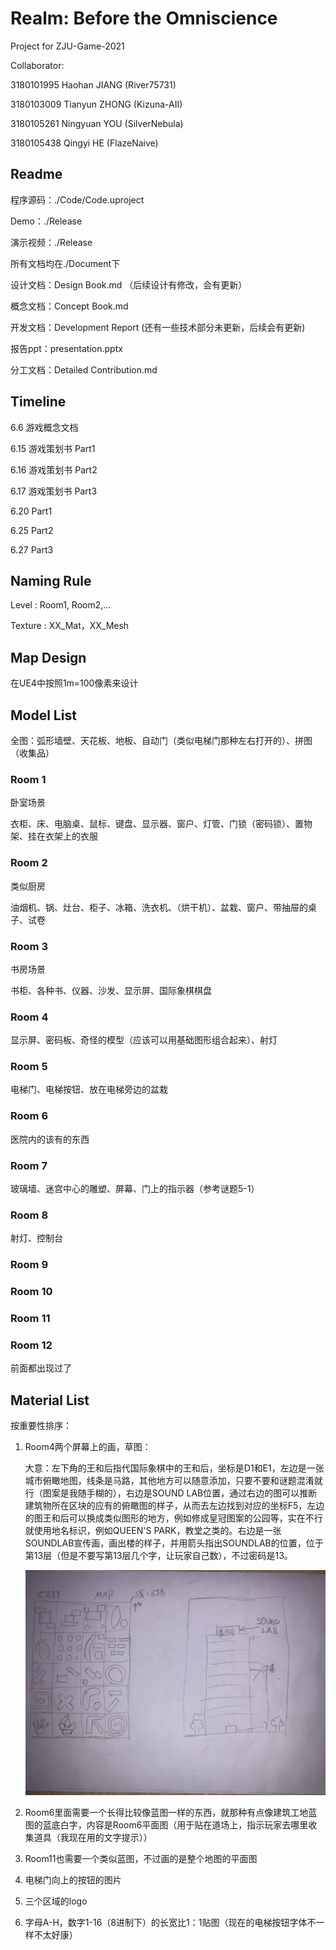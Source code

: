 # Realm: Before the Omniscience

Project for ZJU-Game-2021

Collaborator:

3180101995 Haohan JIANG 	(River75731)

3180103009 Tianyun ZHONG (Kizuna-AII)

3180105261 Ningyuan YOU	(SilverNebula)

3180105438 Qingyi HE			 (FlazeNaive)



## Readme

程序源码：./Code/Code.uproject

Demo：./Release

演示视频：./Release

所有文档均在./Document下

设计文档：Design Book.md （后续设计有修改，会有更新）

概念文档：Concept Book.md

开发文档：Development Report (还有一些技术部分未更新，后续会有更新)

报告ppt：presentation.pptx

分工文档：Detailed Contribution.md



## Timeline

6.6 游戏概念文档

6.15 游戏策划书 Part1 

6.16 游戏策划书 Part2

6.17 游戏策划书 Part3

6.20 Part1

6.25 Part2

6.27 Part3



## Naming Rule

Level : Room1, Room2,...

Texture :  XX_Mat，XX_Mesh



## Map Design

在UE4中按照1m=100像素来设计



## Model List

全图：弧形墙壁、天花板、地板、自动门（类似电梯门那种左右打开的）、拼图（收集品）

### Room 1

卧室场景

衣柜、床、电脑桌、鼠标、键盘、显示器、窗户、灯管、门锁（密码锁）、置物架、挂在衣架上的衣服

### Room 2

类似厨房

油烟机、锅、灶台、柜子、冰箱、洗衣机、（烘干机）、盆栽、窗户、带抽屉的桌子、试卷

### Room 3

书房场景

书柜、各种书、仪器、沙发、显示屏、国际象棋棋盘

### Room 4

显示屏、密码板、奇怪的模型（应该可以用基础图形组合起来）、射灯

### Room 5

电梯门、电梯按钮、放在电梯旁边的盆栽

### Room 6

医院内的该有的东西

### Room 7

玻璃墙、迷宫中心的雕塑、屏幕、门上的指示器（参考谜题5-1）

### Room 8

射灯、控制台

### Room 9

### Room 10

### Room 11

### Room 12

前面都出现过了



## Material List

按重要性排序：

1. Room4两个屏幕上的画，草图：

   大意：左下角的王和后指代国际象棋中的王和后，坐标是D1和E1，左边是一张城市俯瞰地图，线条是马路，其他地方可以随意添加，只要不要和谜题混淆就行（图案是我随手糊的），右边是SOUND LAB位置，通过右边的图可以推断建筑物所在区块的应有的俯瞰图的样子，从而去左边找到对应的坐标F5，左边的图王和后可以换成类似图形的地方，例如修成皇冠图案的公园等，实在不行就使用地名标识，例如QUEEN'S PARK，教堂之类的。右边是一张SOUNDLAB宣传画，画出楼的样子，并用箭头指出SOUNDLAB的位置，位于第13层（但是不要写第13层几个字，让玩家自己数），不过密码是13。

   ![](./Photos/Room4_Wall_Draft.jpg)

2. Room6里面需要一个长得比较像蓝图一样的东西，就那种有点像建筑工地蓝图的蓝底白字，内容是Room6平面图（用于贴在道场上，指示玩家去哪里收集道具（我现在用的文字提示））

3. Room11也需要一个类似蓝图，不过画的是整个地图的平面图

4. 电梯门向上的按钮的图片

5. 三个区域的logo

6. 字母A-H，数字1-16（8进制下）的长宽比1：1贴图（现在的电梯按钮字体不一样不太好康）


